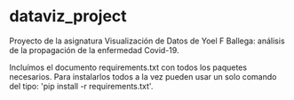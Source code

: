 # dataviz_project
Proyecto de la asignatura Visualización de Datos de Yoel F Ballega: análisis de la propagación de la enfermedad Covid-19. 

Incluímos el documento requirements.txt con todos los paquetes necesarios. Para instalarlos todos a la vez pueden usar un solo comando del tipo: 'pip install -r requirements.txt'.
